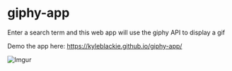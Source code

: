 # giphy-app
Enter a search term and this web app will use the giphy API to display a gif

Demo the app here: https://kyleblackie.github.io/giphy-app/

![Imgur](https://i.imgur.com/49cb2Gd.jpg)
